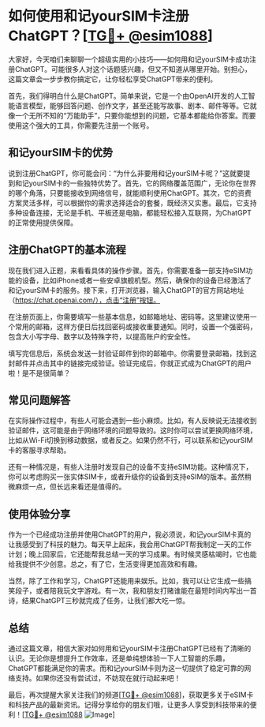 # 如何使用和记yourSIM卡注册ChatGPT？[[TG💪+ @esim1088](https://t.me/s/esim1088)]

大家好，今天咱们来聊聊一个超级实用的小技巧——如何用和记yourSIM卡成功注册ChatGPT。可能很多人对这个话题感兴趣，但又不知道从哪里开始。别担心，这篇文章会一步步教你搞定它，让你轻松享受ChatGPT带来的便利。

首先，我们得明白什么是ChatGPT。简单来说，它是一个由OpenAI开发的人工智能语言模型，能够回答问题、创作文字，甚至还能写故事、剧本、邮件等等。它就像一个无所不知的“万能助手”，只要你能想到的问题，它基本都能给你答案。而要使用这个强大的工具，你需要先注册一个账号。

## 和记yourSIM卡的优势

说到注册ChatGPT，你可能会问：“为什么非要用和记yourSIM卡呢？”这就要提到和记yourSIM卡的一些独特优势了。首先，它的网络覆盖范围广，无论你在世界的哪个角落，只要能接收到网络信号，就能顺利使用ChatGPT。其次，它的资费方案灵活多样，可以根据你的需求选择适合的套餐，既经济又实惠。最后，它支持多种设备连接，无论是手机、平板还是电脑，都能轻松接入互联网，为ChatGPT的正常使用提供保障。

## 注册ChatGPT的基本流程

现在我们进入正题，来看看具体的操作步骤。首先，你需要准备一部支持eSIM功能的设备，比如iPhone或者一些安卓旗舰机型。然后，确保你的设备已经激活了和记yourSIM卡的服务。接下来，打开浏览器，输入ChatGPT的官方网站地址（https://chat.openai.com/），点击“注册”按钮。

在注册页面上，你需要填写一些基本信息，如邮箱地址、密码等。这里建议使用一个常用的邮箱，这样方便日后找回密码或接收重要通知。同时，设置一个强密码，包含大小写字母、数字以及特殊字符，以提高账户的安全性。

填写完信息后，系统会发送一封验证邮件到你的邮箱中。你需要登录邮箱，找到这封邮件并点击其中的链接完成验证。验证完成后，你就正式成为ChatGPT的用户啦！是不是很简单？

## 常见问题解答

在实际操作过程中，有些人可能会遇到一些小麻烦。比如，有人反映说无法接收到验证邮件，这可能是由于网络环境的问题导致的。这时你可以尝试更换网络环境，比如从Wi-Fi切换到移动数据，或者反之。如果仍然不行，可以联系和记yourSIM卡的客服寻求帮助。

还有一种情况是，有些人注册时发现自己的设备不支持eSIM功能。这种情况下，你可以考虑购买一张实体SIM卡，或者升级你的设备到支持eSIM的版本。虽然稍微麻烦一点，但长远来看还是值得的。

## 使用体验分享

作为一个已经成功注册并使用ChatGPT的用户，我必须说，和记yourSIM卡真的让我感受到了科技的魅力。每天早上起床，我会用ChatGPT帮我制定一天的工作计划；晚上回家后，它还能帮我总结一天的学习成果。有时候灵感枯竭时，它也能给我提供不少创意。总之，有了它，生活变得更加高效和有趣。

当然，除了工作和学习，ChatGPT还能用来娱乐。比如，我可以让它生成一些搞笑段子，或者陪我玩文字游戏。有一次，我和朋友打赌谁能在最短时间内写出一首诗，结果ChatGPT三秒就完成了任务，让我们都大吃一惊。

## 总结

通过这篇文章，相信大家对如何用和记yourSIM卡注册ChatGPT已经有了清晰的认识。无论你是想提升工作效率，还是单纯想体验一下人工智能的乐趣，ChatGPT都能满足你的需求。而和记yourSIM卡则为这一切提供了稳定可靠的网络支持。如果你还没有尝试过，不妨现在就行动起来吧！

最后，再次提醒大家关注我们的频道[[TG💪+ @esim1088](https://t.me/s/esim1088)]，获取更多关于eSIM卡和科技产品的最新资讯。记得分享给你的朋友们哦，让更多人享受到科技带来的便利！[[TG💪+ @esim1088](https://t.me/s/esim1088) ![Image](https://i.postimg.cc/4NQfJmqS/Snipaste-2025-05-13-00-14-12.png)]